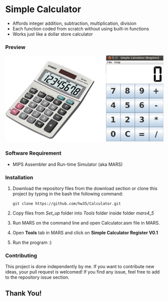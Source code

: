 # Simple Calculator
* Affords integer addition, subtraction, multiplication, division
* Each function coded from scratch without using built-in functions
* Works just like a dollar store calculator

### Preview
![Calculator - screenshot](mars4_5/images/Preview.png)

### Software Requirement
* MIPS Assembler and Run-time Simulator (aka MARS)

### Installation

1. Download the repository files from the download section or clone this project by typing in the bash the following command:

       git clone https://github.com/hw35/Calculator.git
2. Copy files from *Set_up* folder into *Tools* folder inside folder *mars4_5*
3. Run MARS on the command line and open Calculator.asm file in MARS.
4. Open **Tools** tab in MARS and click on **Simple Calculator Register V0.1**
5. Run the program :)

### Contributing
This project is done independently by me.
If you want to contribute new ideas, your pull request is welcomed!
If you find any issue, feel free to add to the repository issue section.

## Thank You!
